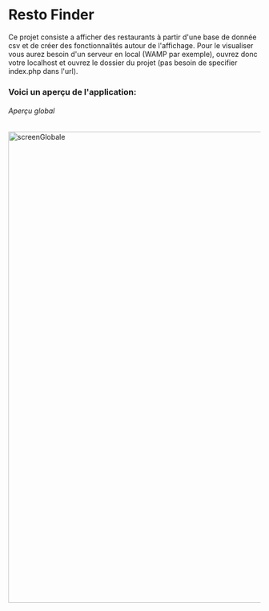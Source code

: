 # Resto Finder
Ce projet consiste a afficher des restaurants à partir d'une base de donnée csv et de créer des fonctionnalités autour de l'affichage.
Pour le visualiser vous aurez besoin d'un serveur en local (WAMP par exemple), ouvrez donc votre localhost et ouvrez le dossier du projet (pas besoin de specifier index.php dans l'url).

### Voici un aperçu de l'application:

###### Aperçu global
<img width="939" alt="screenGlobale" src="https://user-images.githubusercontent.com/77837966/114058901-25b2f900-9894-11eb-93b2-63ae23f5c47a.png">
